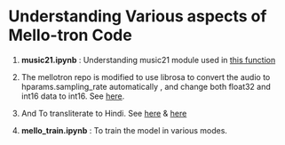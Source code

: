 # Understanding Various aspects of Mello-tron Code

1. **music21.ipynb** : Understanding music21 module used in [this function](https://github.com/NVIDIA/mellotron/blob/master/mellotron_utils.py#L240)

2. The mellotron repo is modified to use librosa to convert the audio to hparams.sampling_rate automatically , and change both float32 and int16 data to int16. See [here](https://github.com/deterministic-algorithms-lab/Speech-Explorations/blob/master/Mellotron/mellotron/utils.py#L13).

3. And To transliterate to Hindi. See [here](https://github.com/deterministic-algorithms-lab/Speech-Explorations/blob/master/Mellotron/mellotron/text/cleaners.py#L20) & [here](https://github.com/deterministic-algorithms-lab/Speech-Explorations/blob/master/Mellotron/mellotron/text/cleaners.py#L80)

4. **mello_train.ipynb** : To train the model in various modes.